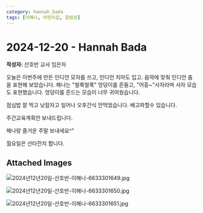 ```yaml
---
category: hannah_bada
tags: [이해나, 어린이집, 알림장]
---
```


# 2024-12-20 - Hannah Bada

**작성자:** 산호반 교사 임은자  

오늘은 이번주에 만든 인디언 모자를 쓰고, 인디언 치마도 입고. 음악에 맞춰 인디언 춤을 표현해 보았습니다. 해나는 "씰룩씰룩" 엉덩이를 흔들고, "어흥~"사자라며 사자 모습도 표현했습니다.  엉덩이를 흔드는 모습이 너무 귀여웠습니다.

점심밥 잘 먹고  낮잠자고 일어나 오후간식 안먹었습니다. 배고파할수 있습니다.

주간교육계획안 보내드립니다.

해나랑 즐거운 주말 보내세요^"

월요일은 산타잔치 합니다.

## Attached Images
![2024년12년20일-산호반-이해나-6633301649.jpg](d:\Users\hannah\Downloads\kids\photo\2024년12년20일-산호반-이해나-6633301649.jpg)

![2024년12년20일-산호반-이해나-6633301650.jpg](d:\Users\hannah\Downloads\kids\photo\2024년12년20일-산호반-이해나-6633301650.jpg)

![2024년12년20일-산호반-이해나-6633301651.jpg](d:\Users\hannah\Downloads\kids\photo\2024년12년20일-산호반-이해나-6633301651.jpg)

